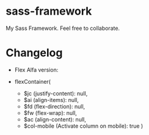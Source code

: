 # sass-framework

My Sass Framework. Feel free to collaborate.

# Changelog

- Flex Alfa version:
- flexContainer(

  - \$jc (justify-content): null,
  - \$ai (align-items): null,
  - \$fd (flex-direction): null,
  - \$fw (flex-wrap): null,
  - \$ac (align-content): null,
  - \$col-mobile (Activate column on mobile): true )
